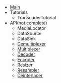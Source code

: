   * [Main](WikiMain.md)
  * Tutorials
    * TranscoderTutorial
  * API(not complete)
    * MediaLocator
    * DataSource
    * DataSink
    * [Demultiplexer](Demultiplexer.md)
    * [Multiplexer](Multiplexer.md)
    * [Decoder](Decoder.md)
    * [Encoder](Encoder.md)
    * [Resizer](Resizer.md)
    * [Resampler](Resampler.md)
    * [Deinterlacer](Deinterlacer.md)